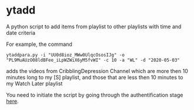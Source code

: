 # ytadd
A python script to add items from playlist to other playlists with time and date criteria

For example, the command
````
ytaddpara.py -i "UU0d8ioz_MWw0UlqcOsosIJg" -o "PL9MuAUzO08ldBFee_iLpWZWiX6yM5fvWI" -c 10 -a "WL" -d "2020-05-03"
````
adds the videos from CribblingDepression Channel which are more then 10 minutes long to my \[S\] playlist, and those that are less then 10 minutes to my Watch Later playlist


You need to initiate the script by going through the authentification stage [here](https://developers.google.com/youtube/v3/quickstart/python).
